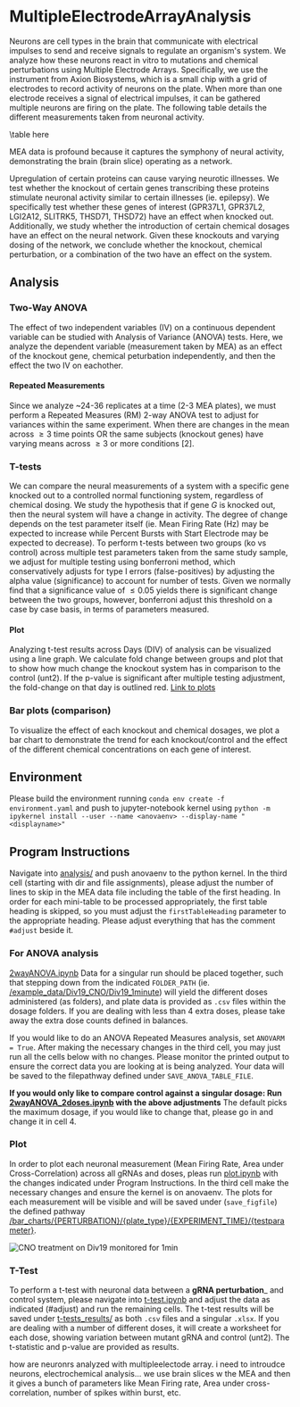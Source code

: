 # MultipleElectrodeArrayAnalysis
Neurons are cell types in the brain that communicate with electrical impulses to send and receive signals to regulate an organism's system. We analyze how these neurons react in vitro to mutations and chemical perturbations using Multiple Electrode Arrays. Specifically, we use the instrument from Axion Biosystems, which is a small chip with a grid of electrodes to record activity of neurons on the plate. When more than one electrode receives a signal of electrical impulses, it can be gathered multiple neurons are firing on the plate. The following table details the different measurements taken from neuronal activity. 

\table here 

MEA data is profound because it captures the symphony of neural activity, demonstrating the brain (brain slice) operating as a network. 

Upregulation of certain proteins can cause varying neurotic illnesses. We test whether the knockout of certain genes transcribing these proteins stimulate neuronal activity similar to certain illnesses (ie. epilepsy). We specifically test whether these genes of interest (GPR37L1, GPR37L2, LGI2A12, SLITRK5, THSD71, THSD72) have an effect when knocked out. Additionally, we study whether the introduction of certain chemical dosages have an effect on the neural network. Given these knockouts and varying dosing of the network, we conclude whether the knockout, chemical perturbation, or a combination of the two have an effect on the system.

## Analysis
### Two-Way ANOVA
The effect of two independent variables (IV) on a continuous dependent variable can be studied with Analysis of Variance (ANOVA) tests. Here, we analyze the dependent variable (measurement taken by MEA) as an effect of the knockout gene, chemical peturbation independently, and then the effect the two IV on eachother. 

#### Repeated Measurements
Since we analyze ~24-36 replicates at a time (2-3 MEA plates), we must perform a Repeated Measures (RM) 2-way ANOVA test to adjust for variances within the same experiment. When there are changes in the mean across $\geq 3$ time points OR the same subjects (knockout genes) have varying means across $\geq 3$ or more conditions [2].


### T-tests
We can compare the neural measurements of a system with a specific gene knocked out to a controlled normal functioning system, regardless of chemical dosing. We study the hypothesis that if gene _G_ is knocked out, then the neural system will have a change in activity. The degree of change depends on the test parameter itself (ie. Mean Firing Rate (Hz) may be expected to increase while Percent Bursts with Start Electrode may be expected to decrease). To perform t-tests between two groups (ko vs control) across multiple test parameters taken from the same study sample, we adjust for multiple testing using bonferroni method, which conservatively adjusts for type I errors (false-positives) by adjusting the alpha value (significance) to account for number of tests. Given we normally find that a significance value of $\leq 0.05$ yields there is significant change between the two groups, however, bonferroni adjust this threshold on a case by case basis, in terms of parameters measured.

#### Plot
Analyzing t-test results across Days (DIV) of analysis can be visualized using a line graph. We calculate fold change between groups and plot that to show how much change the knockout system has in comparison to the control (unt2). If the p-value is significant after multiple testing adjustment, the fold-change on that day is outlined red. [Link to plots]()

### Bar plots (comparison)
To visualize the effect of each knockout and chemical dosages, we plot a bar chart to demonstrate the trend for each knockout/control and the effect of the different chemical concentrations on each gene of interest.

## Environment
Please build the environment running `conda env create -f environment.yaml` and push to jupyter-notebook kernel using `python -m ipykernel install --user --name <anovaenv> --display-name "<displayname>"`

## Program Instructions
Navigate into [analysis/](/analysis) and push anovaenv to the python kernel. In the third cell (starting with dir and file assignments), please adjust the number of lines to skip in the MEA data file including the table of the first heading. In order for each mini-table to be processed appropriately, the first table heading is skipped, so you must adjust the `firstTableHeading` parameter to the appropriate heading. Please adjust everything that has the comment `#adjust` beside it. 

### For ANOVA analysis
[2wayANOVA.ipynb](analysis/2wayANOVA.ipynb) 
Data for a singular run should be placed together, such that stepping down from the indicated `FOLDER_PATH` (ie. [/example_data/Div19_CNO/Div19_1minute](example_data/Div19_CNO/Div19_1minute)) will yield the different doses administered (as folders), and plate data is provided as `.csv` files within the dosage folders. If you are dealing with less than 4 extra doses, please take away the extra dose counts defined in balances. 

If you would like to do an ANOVA Repeated Measures analysis, set `ANOVARM = True`. After making the necessary changes in the third cell, you may just run all the cells below with no changes. Please monitor the printed output to ensure the correct data you are looking at is being analyzed. Your data will be saved to the filepathway defined under `SAVE_ANOVA_TABLE_FILE`.

**If you would only like to compare control against a singular dosage: Run [2wayANOVA_2doses.ipynb](analysis/2wayANOVA_2doses.ipynb) with the above adjustments** The default picks the maximum dosage, if you would like to change that, please go in and change it in cell 4. 

### Plot
In order to plot each neuronal measurement (Mean Firing Rate, Area under Cross-Correlation) across all gRNAs and doses, pleas run [plot.ipynb](analysis/plot.ipynb) with the changes indicated under Program Instructions. In the third cell make the necessary changes and ensure the kernel is on anovaenv. The plots for each measurement will be visible and will be saved under (`save_figfile`) the defined pathway [/bar_charts/{PERTURBATION}/{plate_type}/{EXPERIMENT_TIME}/{testparameter}](bar_charts). 

![CNO treatment on Div19 monitored for 1min](https://github.com/soderling-lab/MultipleElectrodeAnalysisANOVA/blob/clean/bar_charts/CNO/DIV19/1_MIN/Mean%20Firing%20Rate%20(Hz).png)

### T-Test 
To perform a t-test with neuronal data between a __gRNA perturbation___ and control system, please navigate into [t-test.ipynb](analysis/t-test.ipynb) and adjust the data as indicated (#adjust) and run the remaining cells. The t-test results will be saved under [t-tests_results/](t-test_results) as both `.csv` files and a singular `.xlsx`. If you are dealing with a number of different doses, it will create a worksheet for each dose, showing variation between mutant gRNA and control (unt2). The t-statistic and p-value are provided as results.

how are neuronrs analyzed with multipleelectode array. i need to introudce neurons, electrochemical analysis... we use brain slices w the MEA and then it gives a bunch of parameters like Mean Firing rate, Area under cross-correlation, number of spikes within burst, etc.